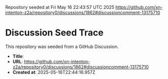 Repository seeded at Fri May 16 22:43:57 UTC 2025
https://github.com/xn-intenton-z2a/repository0/discussions/1862#discussioncomment-13175710

# Discussion Seed Trace

This repository was seeded from a GitHub Discussion.

- **Title**: 
- **URL**: https://github.com/xn-intenton-z2a/repository0/discussions/1862#discussioncomment-13175710
- **Created at**: 2025-05-16T22:44:16.957Z
